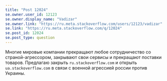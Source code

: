 ```yaml
---
title: "Post 12024"
se.owner.user_id: 12123
se.owner.display_name: "Vadizar"
se.owner.link: "https://ru.meta.stackoverflow.com/users/12123/vadizar"
se.link: "https://ru.meta.stackoverflow.com/q/12024"
se.post_id: 12024
se.post_type: question
---
```

<p>Многие мировые компании прекращают любое сотрудничество со страной-агрессором, закрывают свои сервисы и прекращают поставки товаров. Предлагаю закрыть <code>ru.stackoverflow.com</code> и открыть <code>ua.stackoverflow.com</code> в связи с военной агрессией россии против Украины.</p>
